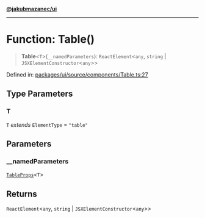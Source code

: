 [**@jakubmazanec/ui**](../README.md)

---

# Function: Table()

> **Table**\<`T`\>(`__namedParameters`): `ReactElement`\<`any`, `string` \|
> `JSXElementConstructor`\<`any`\>\>

Defined in:
[packages/ui/source/components/Table.ts:27](https://github.com/jakubmazanec/tools/blob/d956cf350ae3e6bad1df754a19dfbabb088c1451/packages/ui/source/components/Table.ts#L27)

## Type Parameters

### T

`T` _extends_ `ElementType` = `"table"`

## Parameters

### \_\_namedParameters

[`TableProps`](../type-aliases/TableProps.md)\<`T`\>

## Returns

`ReactElement`\<`any`, `string` \| `JSXElementConstructor`\<`any`\>\>

